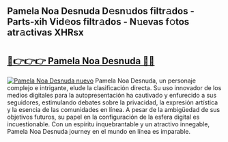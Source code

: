## Pamela Noa Desnuda D𝚎sn𝚞dos filtr𝚊dos - Parts-xih Vid𝚎os filtr𝚊dos - N𝚞evas f𝚘tos atr𝚊ctivas XHRsx

# <h2><a href="http://mbdj97f.tromn.icu/?c=Pamela+Noa+Desnuda">🔗👉👉👉 Pamela Noa Desnuda 🔗🔗</a></h2>

[![Pamela Noa Desnuda nuevo](https://i.imgur.com/pEAQMta.gif)](http://mbdj97f.tromn.icu/?c=Pamela+Noa+Desnuda)
Pamela Noa Desnuda, un personaje complejo e intrigante, elude la clasificación directa. Su uso innovador de los medios digitales para la autopresentación ha cautivado y enfurecido a sus seguidores, estimulando debates sobre la privacidad, la expresión artística y la esencia de las comunidades en línea. A pesar de la ambigüedad de sus objetivos futuros, su papel en la configuración de la esfera digital es incuestionable. Con un espíritu inquebrantable y un atractivo innegable, Pamela Noa Desnuda journey en el mundo en línea es imparable.
